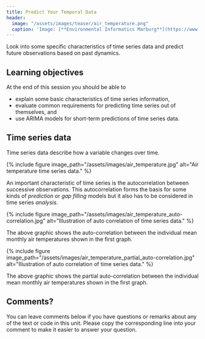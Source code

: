```yaml
---
title: Predict Your Temporal Data
header:
  image: "/assets/images/teaser/air_temperature.png"
  caption: 'Image: [**Environmental Informatics Marburg**](https://www.uni-marburg.de/en/fb19/disciplines/physisch/environmentalinformatics)'
---
```

Look into some specific characteristics of time series data and predict future observations based on past dynamics.

<!--more-->

## Learning objectives
At the end of this session you should be able to
* explain some basic characteristics of time series information,
* evaluate common requirements for predicting time series out of themselves, and
* use ARIMA models for short-term predictions of time series data.


## Time series data
Time series data describe how a variable changes over time. 

{% include figure image_path="/assets/images/air_temperature.jpg" alt="Air temperature time series data." %}

An important characteristic of time series is the autocorrelation between successive observations. 
This autocorrelation forms the basis for some kinds of _prediction_ or _gap filling_ models but it also has to be considered in time series _analysis_.

{% include figure image_path="/assets/images/air_temperature_auto-correlation.jpg" alt="Illustration of auto correlation of time series data." %}

The above graphic shows the auto-correlation between the individual mean monthly air temperatures shown in the first graph.

{% include figure image_path="/assets/images/air_temperature_partial_auto-correlation.jpg" alt="Illustration of auto correlation of time series data." %}

The above graphic shows the partial auto-correlation between the individual mean monthly air temperatures shown in the first graph.


## Comments?
You can leave comments below if you have questions or remarks about any of the text or code in this unit. 
Please copy the corresponding line into your comment to make it easier to answer your question.

<script src="https://utteranc.es/client.js" repo="GeoMOER/moer-mpg-data-analysis" issue-term="moer-mpg-data-analysis_unit09" theme="github-light" crossorigin="anonymous" async> </script> 

